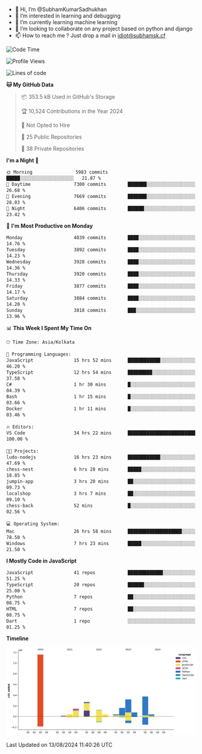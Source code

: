 - 👋 Hi, I’m @SubhamKumarSadhukhan
- 👀 I’m interested in learning and debugging
- 🌱 I’m currently learning machine learning
- 💞️ I’m looking to collaborate on any project based on python and django
- 📫 How to reach me ?
      Just drop a mail in idiot@subhamsk.cf

<!---
SubhamKumarSadhukhan/SubhamKumarSadhukhan is a ✨ special ✨ repository because its `README.md` (this file) appears on your GitHub profile.
You can click the Preview link to take a look at your changes.
--->


<!--START_SECTION:waka-->
![Code Time](http://img.shields.io/badge/Code%20Time-2%2C402%20hrs%2022%20mins-blue)

![Profile Views](http://img.shields.io/badge/Profile%20Views-0-blue)

![Lines of code](https://img.shields.io/badge/From%20Hello%20World%20I%27ve%20Written-2.8%20million%20lines%20of%20code-blue)

**🐱 My GitHub Data** 

> 📦 353.5 kB Used in GitHub's Storage 
 > 
> 🏆 10,524 Contributions in the Year 2024
 > 
> 🚫 Not Opted to Hire
 > 
> 📜 25 Public Repositories 
 > 
> 🔑 38 Private Repositories 
 > 
**I'm a Night 🦉** 

```text
🌞 Morning                5983 commits        █████░░░░░░░░░░░░░░░░░░░░   21.87 % 
🌆 Daytime                7300 commits        ███████░░░░░░░░░░░░░░░░░░   26.68 % 
🌃 Evening                7669 commits        ███████░░░░░░░░░░░░░░░░░░   28.03 % 
🌙 Night                  6406 commits        ██████░░░░░░░░░░░░░░░░░░░   23.42 % 
```
📅 **I'm Most Productive on Monday** 

```text
Monday                   4039 commits        ████░░░░░░░░░░░░░░░░░░░░░   14.76 % 
Tuesday                  3892 commits        ████░░░░░░░░░░░░░░░░░░░░░   14.23 % 
Wednesday                3928 commits        ████░░░░░░░░░░░░░░░░░░░░░   14.36 % 
Thursday                 3920 commits        ████░░░░░░░░░░░░░░░░░░░░░   14.33 % 
Friday                   3877 commits        ████░░░░░░░░░░░░░░░░░░░░░   14.17 % 
Saturday                 3884 commits        ████░░░░░░░░░░░░░░░░░░░░░   14.20 % 
Sunday                   3818 commits        ███░░░░░░░░░░░░░░░░░░░░░░   13.96 % 
```


📊 **This Week I Spent My Time On** 

```text
🕑︎ Time Zone: Asia/Kolkata

💬 Programming Languages: 
JavaScript               15 hrs 52 mins      ████████████░░░░░░░░░░░░░   46.20 % 
TypeScript               12 hrs 54 mins      █████████░░░░░░░░░░░░░░░░   37.58 % 
C#                       1 hr 30 mins        █░░░░░░░░░░░░░░░░░░░░░░░░   04.39 % 
Bash                     1 hr 15 mins        █░░░░░░░░░░░░░░░░░░░░░░░░   03.66 % 
Docker                   1 hr 11 mins        █░░░░░░░░░░░░░░░░░░░░░░░░   03.46 % 

🔥 Editors: 
VS Code                  34 hrs 22 mins      █████████████████████████   100.00 % 

🐱‍💻 Projects: 
ludo-nodejs              16 hrs 23 mins      ████████████░░░░░░░░░░░░░   47.69 % 
chess-nest               6 hrs 28 mins       █████░░░░░░░░░░░░░░░░░░░░   18.85 % 
jumpin-app               3 hrs 20 mins       ██░░░░░░░░░░░░░░░░░░░░░░░   09.73 % 
localshop                3 hrs 7 mins        ██░░░░░░░░░░░░░░░░░░░░░░░   09.10 % 
chess-back               52 mins             █░░░░░░░░░░░░░░░░░░░░░░░░   02.56 % 

💻 Operating System: 
Mac                      26 hrs 58 mins      ████████████████████░░░░░   78.50 % 
Windows                  7 hrs 23 mins       █████░░░░░░░░░░░░░░░░░░░░   21.50 % 
```

**I Mostly Code in JavaScript** 

```text
JavaScript               41 repos            █████████████░░░░░░░░░░░░   51.25 % 
TypeScript               20 repos            ██████░░░░░░░░░░░░░░░░░░░   25.00 % 
Python                   7 repos             ██░░░░░░░░░░░░░░░░░░░░░░░   08.75 % 
HTML                     7 repos             ██░░░░░░░░░░░░░░░░░░░░░░░   08.75 % 
Dart                     1 repo              ░░░░░░░░░░░░░░░░░░░░░░░░░   01.25 % 
```



**Timeline**

![Lines of Code chart](https://raw.githubusercontent.com/SubhamKumarSadhukhan/SubhamKumarSadhukhan/main/assets/bar_graph.png)


 Last Updated on 13/08/2024 11:40:26 UTC
<!--END_SECTION:waka-->

